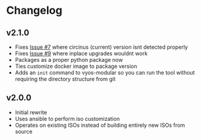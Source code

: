 # Changelog


## v2.1.0

- Fixes [Issue #7](https://github.com/jack-broadway/vyos-modular/issues/7) where circinus (current) version isnt detected properly
- Fixes [Issue #9](https://github.com/jack-broadway/vyos-modular/issues/9) where inplace upgrades wouldnt work
- Packages as a proper python package now
- Ties customize docker image to package version
- Adds an `init` command to vyos-modular so you can run the tool without requiring the directory structure from git

## v2.0.0

- Initial rewrite
- Uses ansible to perform iso customization
- Operates on existing ISOs instead of building entirely new ISOs from source